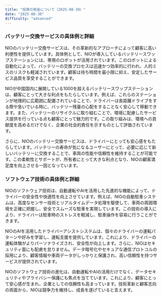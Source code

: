 ```yaml
---
title: "投資の税金について（2025-08-30）"
date: "2025-08-30"
difficulty: "advanced"
---
```


### バッテリー交換サービスの具体例と詳細
NIOのバッテリー交換サービスは、その革新的なアプローチによって顧客に高い利便性を提供しています。具体例として、NIOが導入しているバッテリースワップステーションには、専用のロボットが活用されています。このロボットによる自動化によって、バッテリーの交換プロセスは迅速かつ効率的に行われ、人的ミスのリスクも軽減されています。顧客は待ち時間を最小限に抑え、安定したサービス品質を享受することができます。

NIOが中国国内に展開している1000を超えるバッテリースワップステーションは、顧客にとって大きな利点をもたらしています。例えば、これらのステーションが地理的に広範囲に配置されていることで、ドライバーは長距離ドライブをする際や急いでいる時に、バッテリー残量の心配をすることなく安心して移動できます。また、バッテリーのリサイクルに取り組むことで、環境に配慮したサービス提供を行っている点も顧客にとって魅力的です。この取り組みは、環境への貢献度を高めるだけでなく、企業の社会的責任を示すものとして評価されています。

さらに、NIOのバッテリー交換サービスは、ドライバーにとっても安心感をもたらしています。バッテリーの寿命が気になるユーザーにとって、必要に応じて新しいバッテリーに交換することで、車両の性能や信頼性を維持することが可能です。この柔軟性とサポートが、所有者にとって大きな利点となり、NIOの顧客満足度を向上させる一因となっています。

### ソフトウェア技術の具体例と詳細
NIOのソフトウェア技術は、自動運転やAIを活用した先進的な機能によって、ドライバーの安全性や快適性を向上させています。例えば、NIOの自動駐車システムは、高度なセンサー技術とリアルタイムデータ処理を駆使して、車両の周囲環境を正確に把握し、安全でスムーズな駐車を実現しています。この技術の導入により、ドライバーは駐車時のストレスを軽減し、駐車操作を容易に行うことができます。

NIOのAIを活用したドライバーアシストシステムは、個々のドライバーの運転パターンや好みを学習し、運転支援を提供しています。これにより、ドライバーの運転体験がよりパーソナライズされ、安全性が向上します。さらに、NIOはセキュリティ面にも配慮を怠りません。データ暗号化やセキュアな通信プロトコルの採用により、顧客情報や車両データがしっかりと保護され、高い信頼性を持つサービスが提供されています。

NIOのソフトウェア技術の進化は、自動運転やAIの活用だけでなく、データセキュリティやプライバシー保護にも焦点を当てています。これにより、顧客にとって安心感が生まれ、企業としての信頼性も高まっています。技術革新と顧客志向の両面から、NIOは競争力を維持し、成長を遂げていると言えます。
